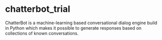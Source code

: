 # chatterbot_trial
ChatterBot is a machine-learning based conversational dialog engine build in Python which makes it possible to generate responses based on collections of known conversations.
